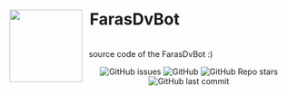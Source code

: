 <h1 style="margin-right: 100px;"> <img src="https://user-images.githubusercontent.com/93007857/212833886-58ce3c54-16c2-46fe-aeef-ec6be4446cba.png"
  width="128"
  height="128"
  style="float:left;">
  &nbsp;
  FarasDvBot
</h1>
</br>
&nbsp;&nbsp;
source code of the FarasDvBot :)
<p align="center">
  <img alt="GitHub issues" src="https://img.shields.io/github/issues-raw/kalanakt/All-Url-Uploader?color=8eecf5&logo=anaconda&logoColor=06d6a0&style=social">
  <img alt="GitHub" src="https://img.shields.io/github/license/kalanakt/All-Url-Uploader?logo=adguard&logoColor=390099&style=social">
  <img alt="GitHub Repo stars" src="https://img.shields.io/github/stars/kalanakt/All-Url-Uploader?color=90e0ef&logoColor=ff4d6d&style=social">
  <img alt="GitHub last commit" src="https://img.shields.io/github/last-commit/kalanakt/All-Url-Uploader?logo=electron&logoColor=89fc00&style=social">
</p>
